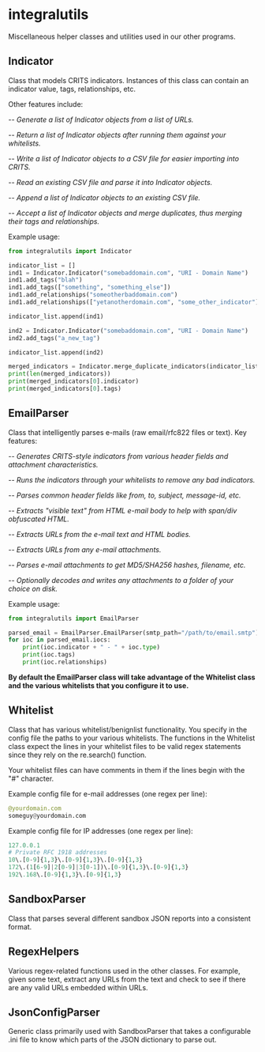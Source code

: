 # integralutils
Miscellaneous helper classes and utilities used in our other programs.

## Indicator
Class that models CRITS indicators. Instances of this class can contain an indicator value, tags, relationships, etc.

Other features include:

-- *Generate a list of Indicator objects from a list of URLs.*

-- *Return a list of Indicator objects after running them against your whitelists.*

-- *Write a list of Indicator objects to a CSV file for easier importing into CRITS.*

-- *Read an existing CSV file and parse it into Indicator objects.*

-- *Append a list of Indicator objects to an existing CSV file.*

-- *Accept a list of Indicator objects and merge duplicates, thus merging their tags and relationships.*

Example usage:

```python
from integralutils import Indicator

indicator_list = []
ind1 = Indicator.Indicator("somebaddomain.com", "URI - Domain Name")
ind1.add_tags("blah")
ind1.add_tags(["something", "something_else"])
ind1.add_relationships("someotherbaddomain.com")
ind1.add_relationships(["yetanotherdomain.com", "some_other_indicator"])

indicator_list.append(ind1)

ind2 = Indicator.Indicator("somebaddomain.com", "URI - Domain Name")
ind2.add_tags("a_new_tag")

indicator_list.append(ind2)

merged_indicators = Indicator.merge_duplicate_indicators(indicator_list)
print(len(merged_indicators))
print(merged_indicators[0].indicator)
print(merged_indicators[0].tags)
```

## EmailParser
Class that intelligently parses e-mails (raw email/rfc822 files or text). Key features:

-- *Generates CRITS-style indicators from various header fields and attachment characteristics.*

-- *Runs the indicators through your whitelists to remove any bad indicators.*

-- *Parses common header fields like from, to, subject, message-id, etc.*

-- *Extracts "visible text" from HTML e-mail body to help with span/div obfuscated HTML.*

-- *Extracts URLs from the e-mail text and HTML bodies.*

-- *Extracts URLs from any e-mail attachments.*

-- *Parses e-mail attachments to get MD5/SHA256 hashes, filename, etc.*

-- *Optionally decodes and writes any attachments to a folder of your choice on disk.*

Example usage:

```python
from integralutils import EmailParser

parsed_email = EmailParser.EmailParser(smtp_path="/path/to/email.smtp")
for ioc in parsed_email.iocs:
    print(ioc.indicator + " - " + ioc.type)
    print(ioc.tags)
    print(ioc.relationships)
```

**By default the EmailParser class will take advantage of the Whitelist class
and the various whitelists that you configure it to use.**

## Whitelist
Class that has various whitelist/benignlist functionality. You specify in the config
file the paths to your various whitelists. The functions in the Whitelist class expect
the lines in your whitelist files to be valid regex statements since they rely on the
re.search() function.

Your whitelist files can have comments in them if the lines begin with the "#" character.

Example config file for e-mail addresses (one regex per line):
```python
@yourdomain.com
someguy@yourdomain.com
```

Example config file for IP addresses (one regex per line):
```python
127.0.0.1
# Private RFC 1918 addresses
10\.[0-9]{1,3}\.[0-9]{1,3}\.[0-9]{1,3}
172\.(1[6-9]|2[0-9]|3[0-1])\.[0-9]{1,3}\.[0-9]{1,3}
192\.168\.[0-9]{1,3}\.[0-9]{1,3}
```

## SandboxParser
Class that parses several different sandbox JSON reports into a consistent format.

## RegexHelpers
Various regex-related functions used in the other classes. For example, given
some text, extract any URLs from the text and check to see if there are any
valid URLs embedded within URLs.

## JsonConfigParser
Generic class primarily used with SandboxParser that takes a configurable .ini
file to know which parts of the JSON dictionary to parse out.